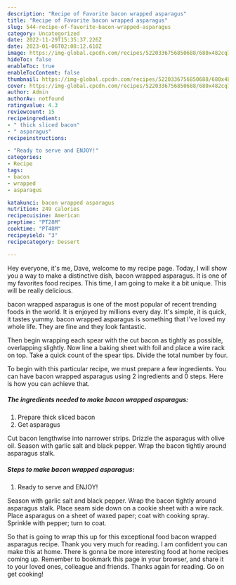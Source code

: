 ```yaml
---
description: "Recipe of Favorite bacon wrapped asparagus"
title: "Recipe of Favorite bacon wrapped asparagus"
slug: 544-recipe-of-favorite-bacon-wrapped-asparagus
category: Uncategorized
date: 2022-11-29T15:35:37.226Z
date: 2023-01-06T02:08:12.610Z
image: https://img-global.cpcdn.com/recipes/5220336756850688/680x482cq70/bacon-wrapped-asparagus-recipe-main-photo.jpg
hideToc: false
enableToc: true
enableTocContent: false
thumbnail: https://img-global.cpcdn.com/recipes/5220336756850688/680x482cq70/bacon-wrapped-asparagus-recipe-main-photo.jpg
cover: https://img-global.cpcdn.com/recipes/5220336756850688/680x482cq70/bacon-wrapped-asparagus-recipe-main-photo.jpg
author: Admin
authorAv: notfound
ratingvalue: 4.3
reviewcount: 15
recipeingredient:
- " thick sliced bacon"
- " asparagus"
recipeinstructions:

- "Ready to serve and ENJOY!"
categories:
- Recipe
tags:
- bacon
- wrapped
- asparagus

katakunci: bacon wrapped asparagus 
nutrition: 249 calories
recipecuisine: American
preptime: "PT28M"
cooktime: "PT48M"
recipeyield: "3"
recipecategory: Dessert

---
```



Hey everyone, it's me, Dave, welcome to my recipe page. Today, I will show you a way to make a distinctive dish, bacon wrapped asparagus. It is one of my favorites food recipes. This time, I am going to make it a bit unique. This will be really delicious.

bacon wrapped asparagus is one of the most popular of recent trending foods in the world. It is enjoyed by millions every day. It's simple, it is quick, it tastes yummy. bacon wrapped asparagus is something that I've loved my whole life. They are fine and they look fantastic.

Then begin wrapping each spear with the cut bacon as tightly as possible, overlapping slightly. Now line a baking sheet with foil and place a wire rack on top. Take a quick count of the spear tips. Divide the total number by four.


To begin with this particular recipe, we must prepare a few ingredients. You can have bacon wrapped asparagus using 2 ingredients and 0 steps. Here is how you can achieve that.

<!--inarticleads1-->

##### The ingredients needed to make bacon wrapped asparagus:

1. Prepare  thick sliced bacon
1. Get  asparagus


Cut bacon lengthwise into narrower strips. Drizzle the asparagus with olive oil. Season with garlic salt and black pepper. Wrap the bacon tightly around asparagus stalk. 

<!--inarticleads2-->

##### Steps to make bacon wrapped asparagus:


1. Ready to serve and ENJOY!

Season with garlic salt and black pepper. Wrap the bacon tightly around asparagus stalk. Place seam side down on a cookie sheet with a wire rack. Place asparagus on a sheet of waxed paper; coat with cooking spray. Sprinkle with pepper; turn to coat. 

So that is going to wrap this up for this exceptional food bacon wrapped asparagus recipe. Thank you very much for reading. I am confident you can make this at home. There is gonna be more interesting food at home recipes coming up. Remember to bookmark this page in your browser, and share it to your loved ones, colleague and friends. Thanks again for reading. Go on get cooking!
